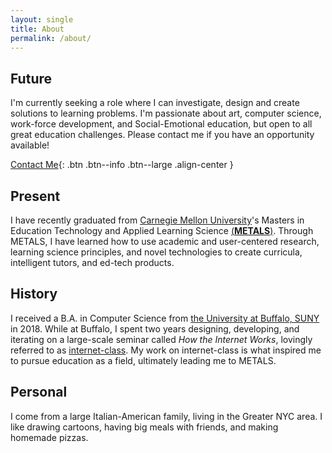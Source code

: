 ```yaml
---
layout: single
title: About
permalink: /about/
---
```

## Future
I'm currently seeking a role where I can investigate, design and create solutions to learning problems. I'm passionate about art, computer science, work-force development, and Social-Emotional education, but open to all great education challenges. Please contact me if you have an opportunity available! 

[Contact Me](mailto:gregbunyea+jobs@gmail.com){: .btn .btn--info .btn--large .align-center }

## Present
I have recently graduated from [Carnegie Mellon University](https://cmu.edu)'s Masters in Education Technology and Applied Learning Science [(**METALS**)](https://metals.hcii.cmu.edu). Through METALS, I have learned how to use academic and user-centered research, learning science principles, and novel technologies to create curricula, intelligent tutors, and ed-tech products.

## History
I received a B.A. in Computer Science from [the University at Buffalo, SUNY](https://buffalo.edu) in 2018. While at Buffalo, I spent two years designing, developing, and iterating on a large-scale seminar called _How the Internet Works_, lovingly referred to as [internet-class](https://internet-class.org). My work on internet-class is what inspired me to pursue education as a field, ultimately leading me to METALS.

## Personal
I come from a large Italian-American family, living in the Greater NYC area. I like drawing cartoons, having big meals with friends, and making homemade pizzas.
